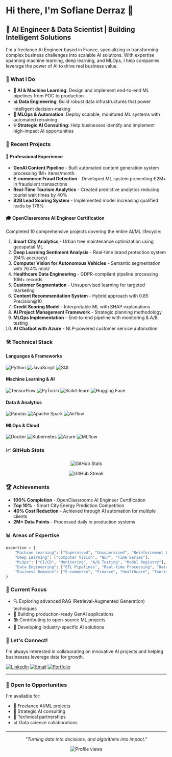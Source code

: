 # Hi there, I'm Sofiane Derraz 👋

## 🚀 AI Engineer & Data Scientist | Building Intelligent Solutions

I'm a freelance AI Engineer based in France, specializing in transforming complex business challenges into scalable AI solutions. With expertise spanning machine learning, deep learning, and MLOps, I help companies leverage the power of AI to drive real business value.

### 🎯 What I Do

- **🤖 AI & Machine Learning**: Design and implement end-to-end ML pipelines from POC to production
- **📊 Data Engineering**: Build robust data infrastructures that power intelligent decision-making
- **🔧 MLOps & Automation**: Deploy scalable, monitored ML systems with automated retraining
- **💡 Strategic AI Consulting**: Help businesses identify and implement high-impact AI opportunities

### 💼 Recent Projects

#### 🏢 Professional Experience

- **GenAI Content Pipeline** - Built automated content generation system processing 1M+ items/month
- **E-commerce Fraud Detection** - Developed ML system preventing €2M+ in fraudulent transactions
- **Real-Time Tourism Analytics** - Created predictive analytics reducing tourist wait times by 40%
- **B2B Lead Scoring System** - Implemented model increasing qualified leads by 178%

#### 🎓 OpenClassrooms AI Engineer Certification
Completed 10 comprehensive projects covering the entire AI/ML lifecycle:

1. **Smart City Analytics** - Urban tree maintenance optimization using geospatial ML
2. **Deep Learning Sentiment Analysis** - Real-time brand protection system (94% accuracy)
3. **Computer Vision for Autonomous Vehicles** - Semantic segmentation with 76.4% mIoU
4. **Healthcare Data Engineering** - GDPR-compliant pipeline processing 10M+ records
5. **Customer Segmentation** - Unsupervised learning for targeted marketing
6. **Content Recommendation System** - Hybrid approach with 0.85 Precision@10
7. **Credit Scoring Model** - Interpretable ML with SHAP explanations
8. **AI Project Management Framework** - Strategic planning methodology
9. **MLOps Implementation** - End-to-end pipeline with monitoring & A/B testing
10. **AI Chatbot with Azure** - NLP-powered customer service automation

### 🛠️ Technical Stack

#### Languages & Frameworks
![Python](https://img.shields.io/badge/Python-3776AB?style=for-the-badge&logo=python&logoColor=white)
![JavaScript](https://img.shields.io/badge/JavaScript-F7DF1E?style=for-the-badge&logo=javascript&logoColor=black)
![SQL](https://img.shields.io/badge/SQL-4479A1?style=for-the-badge&logo=postgresql&logoColor=white)

#### Machine Learning & AI
![TensorFlow](https://img.shields.io/badge/TensorFlow-FF6F00?style=for-the-badge&logo=tensorflow&logoColor=white)
![PyTorch](https://img.shields.io/badge/PyTorch-EE4C2C?style=for-the-badge&logo=pytorch&logoColor=white)
![Scikit-learn](https://img.shields.io/badge/Scikit--learn-F7931E?style=for-the-badge&logo=scikit-learn&logoColor=white)
![Hugging Face](https://img.shields.io/badge/Hugging%20Face-FFD21E?style=for-the-badge&logo=huggingface&logoColor=black)

#### Data & Analytics
![Pandas](https://img.shields.io/badge/Pandas-150458?style=for-the-badge&logo=pandas&logoColor=white)
![Apache Spark](https://img.shields.io/badge/Apache%20Spark-E25A1C?style=for-the-badge&logo=apachespark&logoColor=white)
![Airflow](https://img.shields.io/badge/Airflow-017CEE?style=for-the-badge&logo=apacheairflow&logoColor=white)

#### MLOps & Cloud
![Docker](https://img.shields.io/badge/Docker-2496ED?style=for-the-badge&logo=docker&logoColor=white)
![Kubernetes](https://img.shields.io/badge/Kubernetes-326CE5?style=for-the-badge&logo=kubernetes&logoColor=white)
![Azure](https://img.shields.io/badge/Azure-0078D4?style=for-the-badge&logo=microsoftazure&logoColor=white)
![MLflow](https://img.shields.io/badge/MLflow-0194E2?style=for-the-badge&logo=mlflow&logoColor=white)

### 📈 GitHub Stats

<p align="center">
  <img src="https://github-readme-stats.vercel.app/api?username=DerrazSofiane&show_icons=true&theme=tokyonight" alt="GitHub Stats" />
</p>

<p align="center">
  <img src="https://github-readme-streak-stats.herokuapp.com/?user=DerrazSofiane&theme=tokyonight" alt="GitHub Streak" />
</p>

### 🏆 Achievements

- **100% Completion** - OpenClassrooms AI Engineer Certification
- **Top 10%** - Smart City Energy Prediction Competition
- **40% Cost Reduction** - Achieved through AI automation for multiple clients
- **2M+ Data Points** - Processed daily in production systems

### 📊 Areas of Expertise

```python
expertise = {
    "Machine Learning": ["Supervised", "Unsupervised", "Reinforcement Learning"],
    "Deep Learning": ["Computer Vision", "NLP", "Time Series"],
    "MLOps": ["CI/CD", "Monitoring", "A/B Testing", "Model Registry"],
    "Data Engineering": ["ETL Pipelines", "Real-time Processing", "Data Quality"],
    "Business Domains": ["E-commerce", "Finance", "Healthcare", "Tourism"]
}
```

### 🌱 Current Focus

- 🔍 Exploring advanced RAG (Retrieval-Augmented Generation) techniques
- 🚀 Building production-ready GenAI applications
- 📚 Contributing to open-source ML projects
- 🎯 Developing industry-specific AI solutions

### 💬 Let's Connect!

I'm always interested in collaborating on innovative AI projects and helping businesses leverage data for growth.

[![LinkedIn](https://img.shields.io/badge/LinkedIn-0077B5?style=for-the-badge&logo=linkedin&logoColor=white)](https://www.linkedin.com/in/derraz-sofiane/)
[![Email](https://img.shields.io/badge/Email-D14836?style=for-the-badge&logo=gmail&logoColor=white)](mailto:derraz.sofiane@gmail.com)
[![Portfolio](https://img.shields.io/badge/Portfolio-000000?style=for-the-badge&logo=About.me&logoColor=white)](https://your-portfolio-url.com)

---

### 🤝 Open to Opportunities

I'm available for:
- 🏢 Freelance AI/ML projects
- 🎯 Strategic AI consulting
- 🚀 Technical partnerships
- 📊 Data science collaborations

---

<p align="center">
  <i>"Turning data into decisions, and algorithms into impact."</i>
</p>

<p align="center">
  <img src="https://komarev.com/ghpvc/?username=DerrazSofiane&color=blueviolet" alt="Profile views" />
</p>
